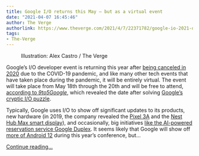 ```yaml
---
title: Google I/O returns this May — but as a virtual event
date: "2021-04-07 16:45:46"
author: The Verge
authorlink: https://www.theverge.com/2021/4/7/22371782/google-io-2021-date-announcement-virtual-online-event-date-android
tags:
- The-Verge
---
```

<figure>
      <img alt="" src="https://cdn.vox-cdn.com/thumbor/B5q3gt3y0_Dl7XveJxcYTUccgkk=/0x0:2040x1360/1310x873/cdn.vox-cdn.com/uploads/chorus_image/image/69089825/acastro_180427_1777_0003.0.jpg" />
        <figcaption>Illustration: Alex Castro / The Verge</figcaption>
    </figure>

  <p id="s6vr86">Google’s I/O developer event is returning this year after <a href="https://www.theverge.com/2020/3/20/21188669/google-i-o-canceled-2020-coronavirus-pandemic">being canceled in 2020</a> due to the COVID-19 pandemic, and like many other tech events that have taken place during the pandemic, it will be entirely virtual. The event will take place from May 18th through the 20th and will be free to attend, <a href="https://9to5google.com/2021/04/07/google-i-o-2021-announced/">according to <em>9to5Google</em></a>, which revealed the date after solving <a href="https://events.google.com/io/punchcard?lng=en">Google’s cryptic I/O puzzle</a>. </p>
<p id="ETd0NC">Typically, Google uses I/O to show off significant updates to its products, new hardware (in 2019, the company revealed the <a href="https://www.theverge.com/2019/5/7/18530449/google-pixel-3a-xl-review-photos-video-specs-price-release-date-features-io-2019">Pixel 3A</a> and the <a href="https://www.theverge.com/2019/5/7/18529318/google-nest-hub-max-smart-display-camera-price-features-specs-release-hands-on-io-2019">Nest Hub Max smart display</a>), and occasionally, big initiatives <a href="https://www.theverge.com/2018/5/8/17332070/google-assistant-makes-phone-call-demo-duplex-io-2018">like the AI-powered reservation service Google Duplex</a>. It seems likely that Google will show off <a href="https://www.theverge.com/2021/2/18/22288084/android-12-developer-preview-available-google-pixel">more of Android 12</a> during this year’s conference, but...</p>
  <p>
    <a href="https://www.theverge.com/2021/4/7/22371782/google-io-2021-date-announcement-virtual-online-event-date-android">Continue reading&hellip;</a>
  </p>
